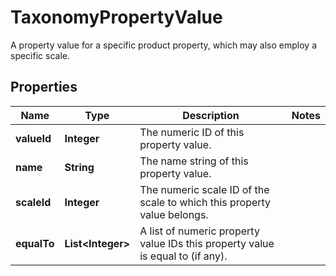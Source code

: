 

# TaxonomyPropertyValue

A property value for a specific product property, which may also employ a specific scale.

## Properties

Name | Type | Description | Notes
------------ | ------------- | ------------- | -------------
**valueId** | **Integer** | The numeric ID of this property value. | 
**name** | **String** | The name string of this property value. | 
**scaleId** | **Integer** | The numeric scale ID of the scale to which this property value belongs. | 
**equalTo** | **List&lt;Integer&gt;** | A list of numeric property value IDs this property value is equal to (if any). | 



